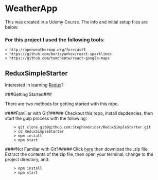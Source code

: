 # WeatherApp

This was created in a Udemy Course. The info and initial setup files are below:

### For this project I used the following tools:

```
> http://openweathermap.org/forecast5
> https://github.com/borisyankov/react-sparklines
> https://github.com/tomchentw/react-google-maps
```

## ReduxSimpleStarter

Interested in learning [Redux](https://www.udemy.com/react-redux/)?

###Getting Started###

There are two methods for getting started with this repo.

####Familiar with Git?#####
Checkout this repo, install depdencies, then start the gulp process with the following:

```
	> git clone git@github.com:StephenGrider/ReduxSimpleStarter.git
	> cd ReduxSimpleStarter
	> npm install
	> npm start
```

####Not Familiar with Git?#####
Click [here](https://github.com/StephenGrider/ReactStarter/releases) then download the .zip file.  Extract the contents of the zip file, then open your terminal, change to the project directory, and:

```
	> npm install
	> npm start
```
